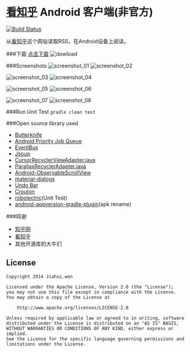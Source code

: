 [看知乎][1] Android 客户端(非官方)
==================

[![Build Status](https://travis-ci.org/wenjiahui/KanZhiHu.svg?branch=master)](https://travis-ci.org/wenjiahui/KanZhiHu)

从[看知乎][1]这个网站读取RSS，在Android设备上阅读。

###下载 [点击下载](http://github.com/wenjiahui/KanZhiHu/raw/master/apks/kanzhihu.android-lastest.apk)
![dowload](http://kanzhihu-android.qiniudn.com/qrcode.png "下载")

###Screenshots
![screenshot_01](screenshot/screenshot_01.png "提示更新")
![screenshot_02](screenshot/screenshot_02.png "每日分类")

![screenshot_03](screenshot/screenshot_03.png "类别文章")
![screenshot_04](screenshot/screenshot_04.png "点击收藏")

![screenshot_05](screenshot/screenshot_05.png "长按分享")
![screenshot_06](screenshot/screenshot_06.png "搜索关键字")

![screenshot_07](screenshot/screenshot_07.png "浏览文章内容")
![screenshot_08](screenshot/screenshot_08.png "设置界面")

###Run Unit Test
`gradle clean test`


###Open source library used
- [Butterknife][2]
- [Android Priority Job Queue][3]
- [EventBus][4]
- [Jsoup][5]
- [CursorRecyclerViewAdapter.java](7)
- [ParallaxRecyclerAdapter.java](8)
- [Android-ObservableScrollView](9)
- [material-dialogs](10)
- [Undo Bar](14)
- [Crouton](15)
- [robolectric][6](Unit Test)
- [android-appversion-gradle-plugin][13](apk rename)


###鸣谢
- [知乎网](11)
- [看知乎](12)
- 其他开源库的大牛们


## License

    Copyright 2014 Jiahui.wen

    Licensed under the Apache License, Version 2.0 (the "License");
    you may not use this file except in compliance with the License.
    You may obtain a copy of the License at

        http://www.apache.org/licenses/LICENSE-2.0

    Unless required by applicable law or agreed to in writing, software
    distributed under the License is distributed on an "AS IS" BASIS,
    WITHOUT WARRANTIES OR CONDITIONS OF ANY KIND, either express or implied.
    See the License for the specific language governing permissions and
    limitations under the License.


[1]:http://www.kanzhihu.com/
[2]:https://github.com/path/android-priority-jobqueue
[3]:https://github.com/JakeWharton/butterknife
[4]:https://github.com/greenrobot/EventBus
[5]:http://jsoup.org/
[6]:http://robolectric.org/
[7]:https://gist.github.com/skyfishjy/443b7448f59be978bc59
[8]:https://github.com/kanytu/android-parallax-recyclerview
[9]:https://github.com/ksoichiro/Android-ObservableScrollView
[10]:https://github.com/afollestad/material-dialogs
[11]:http://www.zhihu.com/
[12]:http://www.kanzhihu.com/
[13]:https://github.com/hamsterksu/android-appversion-gradle-plugin
[14]:https://github.com/soarcn/UndoBar
[15]:https://github.com/keyboardsurfer/Crouton